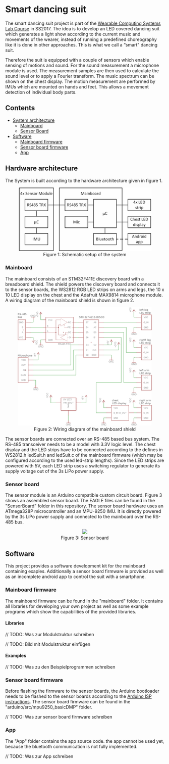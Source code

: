 # Smart dancing suit

The smart dancing suit project is part of the [Wearable Computing Systems Lab Course](https://es.informatik.uni-freiburg.de/teaching/wearable-lab) in SS2017. The idea is to develop an LED covered dancing suit which generates a light show according to the current music and movements of the wearer, instead of running a predefined choreography like it is done in other approaches. This is what we call a “smart" dancing suit.

Therefore the suit is equipped with a couple of sensors which enable sensing of motions and sound.
For the sound measurement a microphone module is used. The measurement samples are then used to calculate the sound level or to apply a Fourier transform. The music spectrum can be shown on the chest display.
The motion measurement are performed by IMUs which are mounted on hands and feet. This allows a movement detection of individual body parts.


## Contents

* [System architecture](https://github.com/benninge/wearable_suit/blob/master/README.md#hardware-architecture)
    * [Mainboard](https://github.com/benninge/wearable_suit/blob/master/README.md#mainboard)
    * [Sensor Board](https://github.com/benninge/wearable_suit/blob/master/README.md#sensor-board)
* [Software](https://github.com/benninge/wearable_suit/blob/master/README.md#software)
    * [Mainboard firmware](https://github.com/benninge/wearable_suit/blob/master/README.md#mainboard-firmware)
    * [Sensor board firmware](https://github.com/benninge/wearable_suit/blob/master/README.md#sensor-board-firmware)
    * [App](https://github.com/benninge/wearable_suit/blob/master/README.md#app)



## Hardware architecture

The System is built according to the hardware architecture given in figure 1.

<figure role="group">
<div align="center"><img src="poster/ledSuitSchematic.png" width="500"></div> 
<div align="center"><figcaption> Figure 1: Schematic setup of the system </figcaption></div> 
</figure>


### Mainboard

The mainboard consists of an STM32F411E discovery board with a breadboard shield. The shield powers the discovery board and connects it to the sensor boards, the WS2812 RGB LED strips on arms and legs, the 10 x 10 LED display on the chest and the Adafruit MAX9814 microphone module. A wiring diagram of the mainboard shield is shown in figure 2.

<figure role="group">
<div align="center"><img src="doc/shieldSchematic.png" width="700"></div> 
<div align="center"><figcaption> Figure 2: Wiring diagram of the mainboard shield </figcaption></div> 
</figure>

The sensor boards are connected over an RS-485 based bus system. The RS-485 transceiver needs to be a model with 3.3V logic level. The chest display and the LED strips have to be connected according to the defines in WS2812.h ledSuit.h and ledSuit.c of the mainboard firmware (which may be configured according to the used led-strip lengths). Since the LED strips are powered with 5V, each LED strip uses a switching regulator to generate its supply voltage out of the 3s LiPo power supply.


### Sensor board

The sensor module is an Arduino compatible custom circuit board. Figure 3 shows an assembled sensor board. The EAGLE files can be found in the "SensorBoard" folder in this repository. The sensor board hardware uses an ATmega328P microcontroller and an MPU-9250 IMU. It is directly powered by the 3s LiPo power supply and connected to the mainboard over the RS-485 bus.

<figure role="group">
<div align="center"><img src="poster/sensorBoard.png" width="300"></div> 
<div align="center"><figcaption> Figure 3: Sensor board </figcaption></div> 
</figure>



## Software

This project provides a software development kit for the mainboard containing exaples. Additionally a sensor board firmware is provided as well as an incomplete android app to control the suit with a smartphone.


### Mainboard firmware

The mainboard firmware can be found in the "mainboard" folder. It contains all libraries for developing your own project as well as some example programs which show the capabilities of the provided libraries.


#### Libraries

// TODO: Was zur Modulstruktur schreiben

// TODO: Bild mit Modulstruktur einfügen


#### Examples

// TODO: Was zu den Beispielprogrammen schreiben


### Sensor board firmware

Before flashing the firmware to the sensor boards, the Arduino bootloader needs to be flashed to the sensor boards according to the [Arduino ISP instructions](https://www.arduino.cc/en/Tutorial/ArduinoISP). The sensor board firmware can be found in the "arduino/src/mpu9250_basicDMP" folder.

// TODO: Was zur sensor board firmware schreiben

### App

The "App" folder contains the app source code. the app cannot be used yet, because the bluetooth communication is not fully implemented.

// TODO: Was zur App schreiben